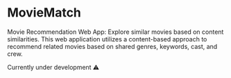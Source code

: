 # MovieMatch
Movie Recommendation Web App: Explore similar movies based on content similarities. This web application utilizes a content-based approach to recommend related movies based on shared genres, keywords, cast, and crew.



Currently under development ⚠️
